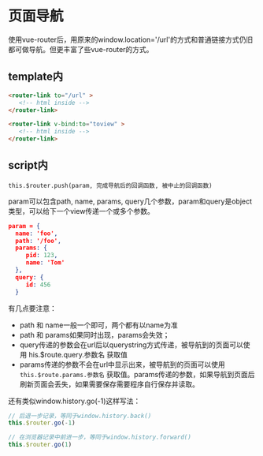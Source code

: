 # 页面导航



使用vue-router后，用原来的window.location='/url'的方式和普通链接方式仍旧都可做导航。但更丰富了些vue-router的方式。

## template内
```html
<router-link to="/url" >
   <!-- html inside -->
</router-link>

<router-link v-bind:to="toview" >
   <!-- html inside -->
</router-link>
```

## script内

```
this.$router.push(param, 完成导航后的回调函数, 被中止的回调函数)
```
param可以包含path, name, params, query几个参数，param和query是object类型，可以给下一个view传递一个或多个参数。

```json
param = {
  name: 'foo',
  path: '/foo',
  params: {
     pid: 123,
     name: 'Tom'
  },
  query: {
     id: 456
  }
```
有几点要注意：

* path 和 name一般一个即可，两个都有以name为准
* path 和 params如果同时出现，params会失效；
* query传递的参数会在url后以querystring方式传递，被导航到的页面可以使用 his.$route.query.参数名 获取值
* params传递的参数不会在url中显示出来，被导航到的页面可以使用 `this.$route.params.参数名` 获取值。params传递的参数，如果导航到页面后刷新页面会丢失，如果需要保存需要程序自行保存并读取。



还有类似window.history.go(-1)这样写法：

```javascript
// 后退一步记录，等同于window.history.back()
this.$router.go(-1)

// 在浏览器记录中前进一步，等同于window.history.forward()
this.$router.go(1)

```
